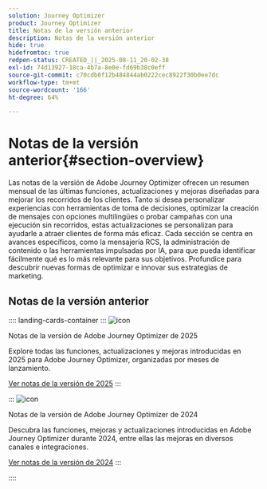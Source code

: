```yaml
---
solution: Journey Optimizer
product: Journey Optimizer
title: Notas de la versión anterior
description: Notas de la versión anterior
hide: true
hidefromtoc: true
redpen-status: CREATED_||_2025-08-11_20-02-38
exl-id: 74d13927-18ca-4b7a-8e0e-fd69b38c0eff
source-git-commit: c70cdb0f12b484844ab0222cec8922f30b0ee7dc
workflow-type: tm+mt
source-wordcount: '166'
ht-degree: 64%

---
```


# Notas de la versión anterior{#section-overview}

Las notas de la versión de Adobe Journey Optimizer ofrecen un resumen mensual de las últimas funciones, actualizaciones y mejoras diseñadas para mejorar los recorridos de los clientes. Tanto si desea personalizar experiencias con herramientas de toma de decisiones, optimizar la creación de mensajes con opciones multilingües o probar campañas con una ejecución sin recorridos, estas actualizaciones se personalizan para ayudarle a atraer clientes de forma más eficaz. Cada sección se centra en avances específicos, como la mensajería RCS, la administración de contenido o las herramientas impulsadas por IA, para que pueda identificar fácilmente qué es lo más relevante para sus objetivos. Profundice para descubrir nuevas formas de optimizar e innovar sus estrategias de marketing.

## Notas de la versión anterior

:::: landing-cards-container
:::
![icon](https://cdn.experienceleague.adobe.com/icons/list-check.svg)

Notas de la versión de Adobe Journey Optimizer de 2025

Explore todas las funciones, actualizaciones y mejoras introducidas en 2025 para Adobe Journey Optimizer, organizadas por meses de lanzamiento.

[Ver notas de la versión de 2025](../using/rn/release-notes-2025.md)
:::

:::
![icon](https://cdn.experienceleague.adobe.com/icons/list-check.svg)

Notas de la versión de Adobe Journey Optimizer de 2024

Descubra las funciones, mejoras y actualizaciones introducidas en Adobe Journey Optimizer durante 2024, entre ellas las mejoras en diversos canales e integraciones.

[Ver notas de la versión de 2024](../using/rn/release-notes-2024.md)
:::

::::
